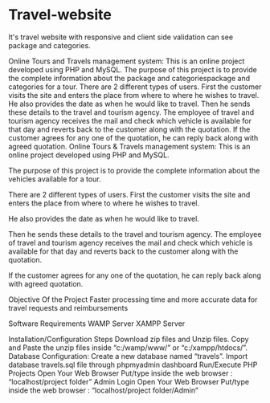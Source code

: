 # Travel-website
It's travel website with responsive and client side validation can see package and categories.

Online Tours and Travels management system: This is an online project developed using PHP and MySQL.  The purpose of this project is to provide the complete information about the package and categoriespackage and categories for a tour.  There are 2 different types of users. First the customer visits the site and enters the place from where to where he wishes to travel.  He also provides the date as when he would like to travel.  Then he sends these details to the travel and tourism agency. The employee of travel and tourism agency receives the mail and check which vehicle is available for that day and reverts back to the customer along with the quotation.  If the customer agrees for any one of the quotation, he can reply back along with agreed quotation.
Online Tours & Travels management system: This is an online project developed using PHP and MySQL.

The purpose of this project is to provide the complete information about the vehicles available for a tour.

There are 2 different types of users. First the customer visits the site and enters the place from where to where he wishes to travel.

He also provides the date as when he would like to travel.

Then he sends these details to the travel and tourism agency. The employee of travel and tourism agency receives the mail and check which vehicle is available for that day and reverts back to the customer along with the quotation.

If the customer agrees for any one of the quotation, he can reply back along with agreed quotation.

Objective Of the Project
Faster processing time and more accurate data for travel requests and reimbursements

Software Requirements
WAMP Server
XAMPP Server

Installation/Configuration Steps
Download zip files and Unzip files.
Copy and Paste the unzip files inside “c:/wamp/www/” or “c:/xampp/htdocs/”.
Database Configuration:
Create a new database named “travels”.
Import database travels.sql file through phpmyadmin dashboard
Run/Execute PHP Projects
Open Your Web Browser
Put/type inside the web browser : “localhost/project folder”
Admin Login
Open Your Web Browser
Put/type inside the web browser : “localhost/project folder/Admin”
